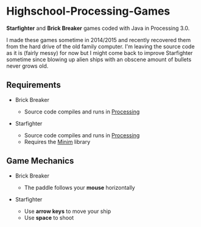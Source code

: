 # Highschool-Processing-Games
**Starfighter** and **Brick Breaker** games coded with Java in Processing 3.0.

I made these games sometime in 2014/2015 and recently recovered them from the hard drive of the old family computer. I'm leaving the source code as it is (fairly messy) for now but I might come back to improve Starfighter sometime since blowing up alien ships with an obscene amount of bullets never grows old. 

## Requirements
- Brick Breaker
    - Source code compiles and runs in [Processing](https://processing.org/download/)

- Starfighter
    - Source code compiles and runs in [Processing](https://processing.org/download/)
    - Requires the [Minim](https://github.com/ddf/Minim) library

## Game Mechanics
- Brick Breaker
    - The paddle follows your **mouse** horizontally

- Starfighter
    - Use **arrow keys** to move your ship
    - Use **space** to shoot